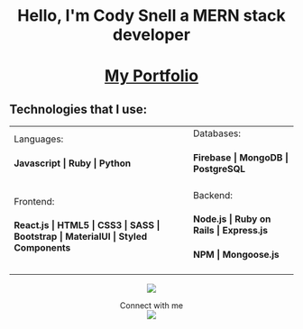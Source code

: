 <h1 align="center">Hello, I'm Cody Snell a MERN stack developer</h1>

# <center> [My Portfolio](https://www.codysnell.dev/)
</center>

<table align="center">
<h2>Technologies that I use:</h2>
<tr>
 
 <td> Languages:
  <h4>Javascript | Ruby | Python</h4> </td>
  <td> Databases:
    <h4>Firebase | MongoDB | PostgreSQL </h4>
  </td>
</tr>
 <tr>
   <td> Frontend:
    <h4> React.js | HTML5 | CSS3 | SASS | Bootstrap | MaterialUI | Styled Components</h4>
 </td>
   </td>
   <td> Backend:
    <h4>  Node.js | Ruby on Rails | Express.js  </h4>
    <h4>  NPM | Mongoose.js</h4>
  </td>
 </tr>
 
</table>


<center>
<img src="https://github-readme-stats.vercel.app/api/top-langs/?username=decibullz&layout=compact&langs_count=6" />


Connect with me<br/>
[<img src="https://img.shields.io/badge/linkedin-%230077B5.svg?&style=for-the-badge&logo=linkedin&logoColor=white" />](https://www.linkedin.com/in/codysnell)
</center>